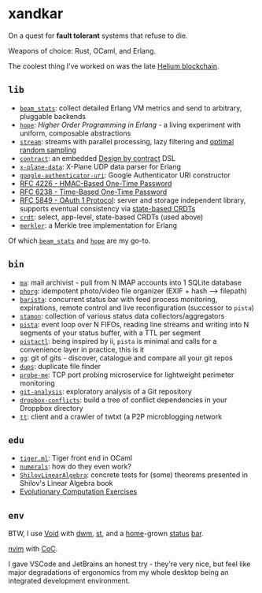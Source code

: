 xandkar
===============================================================================

On a quest for **fault tolerant** systems that refuse to die.

Weapons of choice: Rust, OCaml, and Erlang.

The coolest thing I've worked on was the late
[Helium blockchain](https://github.com/helium/blockchain-core).

`lib`
-------------------------------------------------------------------------------

- [`beam_stats`](https://github.com/xandkar/beam_stats):
  collect detailed Erlang VM metrics and send to arbitrary, pluggable backends
- [`hope`](https://github.com/xandkar/hope):
  _Higher Order Programming in Erlang_ - a living experiment with uniform,
  composable abstractions
- [`stream`](https://github.com/xandkar/erlang-stream):
  streams with parallel processing, lazy filtering and
  [optimal random sampling](https://en.wikipedia.org/wiki/Reservoir_sampling)
- [`contract`](https://github.com/xandkar/erlang-contract):
  an embedded [Design by contract](https://en.wikipedia.org/wiki/Design_by_contract)
  DSL
- [`x-plane-data`](https://github.com/xandkar/erlang-x-plane-data):
  X-Plane UDP data parser for Erlang
- [`google-authenticator-uri`](https://github.com/xandkar/erlang-google-authenticator-uri):
  Google Authenticator URI constructor
- [RFC 4226 - HMAC-Based One-Time Password](https://github.com/xandkar/erlang-hotp)
- [RFC 6238 - Time-Based One-Time Password](https://github.com/xandkar/erlang-totp)
- [RFC 5849 - OAuth 1 Protocol](https://github.com/xandkar/oauth1_core):
  server and storage independent library, supports eventual consistency via
  [state-based CRDTs](https://en.wikipedia.org/wiki/Conflict-free_replicated_data_type#State-based_CRDTs)
- [`crdt`](https://github.com/xandkar/erlang-crdt):
  select, app-level, state-based CRDTs (used above)
- [`merkler`](https://github.com/xandkar/merkler):
  a Merkle tree implementation for Erlang

Of which [`beam_stats`](https://github.com/xandkar/beam_stats) and
[`hope`](https://github.com/xandkar/hope) are my go-to.

`bin`
-------------------------------------------------------------------------------

- [`ma`](https://github.com/xandkar/ma):
  mail archivist - pull from N IMAP accounts into 1 SQLite database
- [`phorg`](https://github.com/xandkar/phorg):
  idempotent photo/video file organizer (EXIF + hash --> filepath)
- [`barista`](https://github.com/xandkar/barista):
  concurrent status bar with feed process monitoring, expirations, remote
  control and live reconfiguration (successor to `pista`)
- [`stamon`](https://github.com/xandkar/stamon):
  collection of various status data collectors/aggregators
- [`pista`](https://github.com/xandkar/pista):
  event loop over N FIFOs, reading line streams and writing into N segments of
  your status buffer, with a TTL per segment
- [`pistactl`](https://github.com/xandkar/pistactl):
  being inspired by ii, `pista` is minimal and calls for a convenience layer in
  practice, this is it
- [`gg`](https://github.com/xandkar/gg):
  git of gits - discover, catalogue and compare all your git repos
- [`dups`](https://github.com/xandkar/dups): duplicate file finder
- [`probe-me`](https://github.com/xandkar/probe-me):
  TCP port probing microservice for lightweight perimeter monitoring
- [`git-analysis`](https://github.com/xandkar/git-analysis):
  exploratory analysis of a Git repository
- [`dropbox-conflicts`](https://github.com/xandkar/dropbox-conflicts):
  build a tree of conflict dependencies in your Droppbox directory
- [`tt`](https://github.com/xandkar/tt):
  client and a crawler of twtxt (a P2P microblogging network

`edu`
-------------------------------------------------------------------------------

- [`tiger.ml`](https://github.com/xandkar/tiger.ml): Tiger front end in OCaml
- [`numerals`](https://github.com/xandkar/numerals): how do they even work?
- [`ShilovLinearAlgebra`](https://github.com/xandkar/ShilovLinearAlgebra):
  concrete tests for (some) theorems presented in Shilov's Linear Algebra book
- [Evolutionary Computation Exercises](https://github.com/xandkar/evolutionary-problems)

`env`
-------------------------------------------------------------------------------

BTW, I use [Void](https://voidlinux.org/) with
[dwm](https://github.com/xandkar/dwm), [st](https://github.com/xandkar/st),
and a [home](https://github.com/xandkar/khome/)-grown
[status](https://github.com/xandkar/stamon)
[bar](https://github.com/xandkar/barista).

[nvim](https://neovim.io/) with [CoC](https://github.com/neoclide/coc.nvim/).

I gave VSCode and JetBrains an honest try - they're very nice, but feel like
major degradations of ergonomics from my whole desktop being an integrated
development environment.
